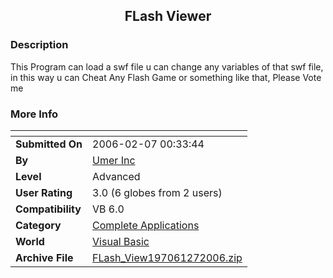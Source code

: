 ﻿<div align="center">

## FLash Viewer


</div>

### Description

This Program can load a swf file u can change any variables of that swf file, in this way u can Cheat Any Flash Game or something like that, Please Vote me
 
### More Info
 


<span>             |<span>
---                |---
**Submitted On**   |2006-02-07 00:33:44
**By**             |[Umer Inc](https://github.com/Planet-Source-Code/PSCIndex/blob/master/ByAuthor/umer-inc.md)
**Level**          |Advanced
**User Rating**    |3.0 (6 globes from 2 users)
**Compatibility**  |VB 6\.0
**Category**       |[Complete Applications](https://github.com/Planet-Source-Code/PSCIndex/blob/master/ByCategory/complete-applications__1-27.md)
**World**          |[Visual Basic](https://github.com/Planet-Source-Code/PSCIndex/blob/master/ByWorld/visual-basic.md)
**Archive File**   |[FLash\_View197061272006\.zip](https://github.com/Planet-Source-Code/umer-inc-flash-viewer__1-64249/archive/master.zip)








